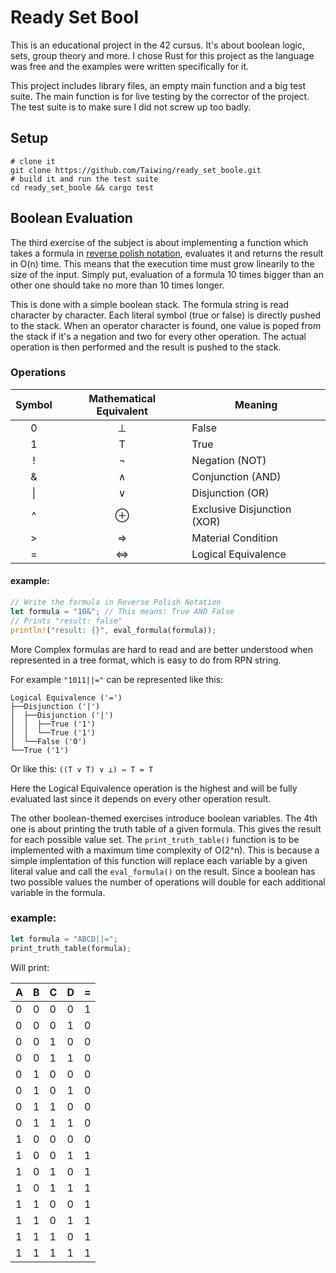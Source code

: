 # Ready Set Bool

This is an educational project in the 42 cursus. It's about boolean logic, sets,
group theory and more. I chose Rust for this project as the language was free
and the examples were written specifically for it.

This project includes library files, an empty main function and a big test
suite. The main function is for live testing by the corrector of the project.
The test suite is to make sure I did not screw up too badly.

## Setup

```shell
# clone it
git clone https://github.com/Taiwing/ready_set_boole.git
# build it and run the test suite
cd ready_set_boole && cargo test
```

## Boolean Evaluation

The third exercise of the subject is about implementing a function which takes
a formula in
[reverse polish notation](https://en.wikipedia.org/wiki/Reverse_Polish_notation),
evaluates it and returns the result in O(n) time. This means that the execution
time must grow linearily to the size of the input. Simply put, evaluation of a
formula 10 times bigger than an other one should take no more than 10 times
longer.

This is done with a simple boolean stack. The formula string is read character
by character. Each literal symbol (true or false) is directly pushed to the
stack. When an operator character is found, one value is poped from the stack
if it's a negation and two for every other operation. The actual operation is
then performed and the result is pushed to the stack.

### Operations

| Symbol | Mathematical Equivalent | Meaning                     |
|:------:|:-----------------------:|-----------------------------|
| 0      | ⊥                       | False                       |
| 1      | T                       | True                        |
| !      | ¬                       | Negation (NOT)              |
| &      | ∧                       | Conjunction (AND)           |
| \|     | ∨                       | Disjunction (OR)            |
| ^      | ⊕                       | Exclusive Disjunction (XOR) |
| >      | ⇒                       | Material Condition          |
| =      | ⇔                       | Logical Equivalence         |

#### example:

```rust
// Write the formula in Reverse Polish Notation
let formula = "10&"; // This means: True AND False
// Prints "result: false"
println!("result: {}", eval_formula(formula));
```

More Complex formulas are hard to read and are better understood when
represented in a tree format, which is easy to do from RPN string.

For example `"1011||="` can be represented like this:

```
Logical Equivalence ('=')  
├──Disjunction ('|')  
│  ├──Disjunction ('|')  
│  │  ├──True ('1')  
│  │  └──True ('1')  
│  └──False ('0')  
└──True ('1')  
```

Or like this: `((T ∨ T) ∨ ⊥) ⇔ T = T`

Here the Logical Equivalence operation is the highest and will be fully
evaluated last since it depends on every other operation result.

The other boolean-themed exercises introduce boolean variables. The 4th one is
about printing the truth table of a given formula. This gives the result for
each possible value set. The `print_truth_table()` function is to be implemented
with a maximum time complexity of O(2^n). This is because a simple implentation
of this function will replace each variable by a given literal value and call
the `eval_formula()` on the result. Since a boolean has two possible values the
number of operations will double for each additional variable in the formula.

### example:

```rust
let formula = "ABCD||=";
print_truth_table(formula);
```

Will print:

| A | B | C | D | = |
|---|---|---|---|---|
| 0 | 0 | 0 | 0 | 1 |
| 0 | 0 | 0 | 1 | 0 |
| 0 | 0 | 1 | 0 | 0 |
| 0 | 0 | 1 | 1 | 0 |
| 0 | 1 | 0 | 0 | 0 |
| 0 | 1 | 0 | 1 | 0 |
| 0 | 1 | 1 | 0 | 0 |
| 0 | 1 | 1 | 1 | 0 |
| 1 | 0 | 0 | 0 | 0 |
| 1 | 0 | 0 | 1 | 1 |
| 1 | 0 | 1 | 0 | 1 |
| 1 | 0 | 1 | 1 | 1 |
| 1 | 1 | 0 | 0 | 1 |
| 1 | 1 | 0 | 1 | 1 |
| 1 | 1 | 1 | 0 | 1 |
| 1 | 1 | 1 | 1 | 1 |

